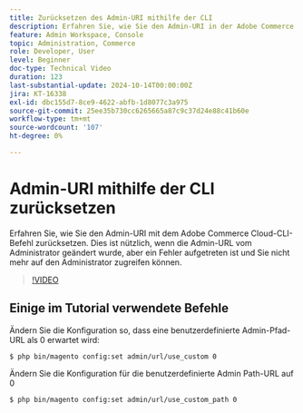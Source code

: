 ```yaml
---
title: Zurücksetzen des Admin-URI mithilfe der CLI
description: Erfahren Sie, wie Sie den Admin-URI in der Adobe Commerce Cloud-CLI zurücksetzen. Diese Methode ist praktisch, wenn Änderungen an der Admin-URL Zugriffsprobleme verursachen.
feature: Admin Workspace, Console
topic: Administration, Commerce
role: Developer, User
level: Beginner
doc-type: Technical Video
duration: 123
last-substantial-update: 2024-10-14T00:00:00Z
jira: KT-16338
exl-id: dbc155d7-8ce9-4622-abfb-1d8077c3a975
source-git-commit: 25ee35b730cc6265665a87c9c37d24e88c41b60e
workflow-type: tm+mt
source-wordcount: '107'
ht-degree: 0%

---
```


# Admin-URI mithilfe der CLI zurücksetzen

Erfahren Sie, wie Sie den Admin-URI mit dem Adobe Commerce Cloud-CLI-Befehl zurücksetzen. Dies ist nützlich, wenn die Admin-URL vom Administrator geändert wurde, aber ein Fehler aufgetreten ist und Sie nicht mehr auf den Administrator zugreifen können.

>[!VIDEO](https://video.tv.adobe.com/v/3439701/?learn=on&captions=ger)

## Einige im Tutorial verwendete Befehle

Ändern Sie die Konfiguration so, dass eine benutzerdefinierte Admin-Pfad-URL als 0 erwartet wird:

`$ php bin/magento config:set admin/url/use_custom 0`

Ändern Sie die Konfiguration für die benutzerdefinierte Admin Path-URL auf 0

`$ php bin/magento config:set admin/url/use_custom_path 0`
